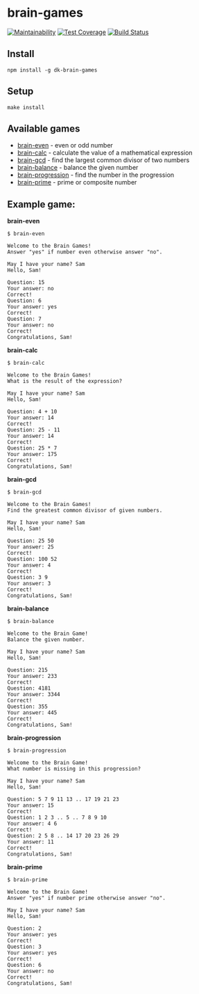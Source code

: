 # brain-games

[![Maintainability](https://api.codeclimate.com/v1/badges/de492b306fa2834a0280/maintainability)](https://codeclimate.com/github/DimaKabanov/project-lvl1-s256/maintainability)
[![Test Coverage](https://api.codeclimate.com/v1/badges/de492b306fa2834a0280/test_coverage)](https://codeclimate.com/github/DimaKabanov/project-lvl1-s256/test_coverage)
[![Build Status](https://travis-ci.org/DimaKabanov/project-lvl1-s256.svg?branch=master)](https://travis-ci.org/DimaKabanov/project-lvl1-s256)

## Install

```console
npm install -g dk-brain-games
```

## Setup

```console
make install
```

## Available games

- [brain-even](#brain-even) - even or odd number
- [brain-calc](#brain-calc) - calculate the value of a mathematical expression
- [brain-gcd](#brain-gcd) - find the largest common divisor of two numbers
- [brain-balance](#brain-balance) - balance the given number
- [brain-progression](#brain-progression) - find the number in the progression
- [brain-prime](#brain-prime) - prime or composite number


## Example game:

**<a name="brain-even"></a>brain-even**
```console
$ brain-even

Welcome to the Brain Games!
Answer "yes" if number even otherwise answer "no".

May I have your name? Sam
Hello, Sam!

Question: 15
Your answer: no
Correct!
Question: 6
Your answer: yes
Correct!
Question: 7
Your answer: no
Correct!
Congratulations, Sam!
```

**<a name="brain-calc"></a>brain-calc**
```console
$ brain-calc

Welcome to the Brain Games!
What is the result of the expression?

May I have your name? Sam
Hello, Sam!

Question: 4 + 10
Your answer: 14
Correct!
Question: 25 - 11
Your answer: 14
Correct!
Question: 25 * 7
Your answer: 175
Correct!
Congratulations, Sam!
```

**<a name="brain-gcd"></a>brain-gcd**
```console
$ brain-gcd

Welcome to the Brain Games!
Find the greatest common divisor of given numbers.

May I have your name? Sam
Hello, Sam!

Question: 25 50
Your answer: 25
Correct!
Question: 100 52
Your answer: 4
Correct!
Question: 3 9
Your answer: 3
Correct!
Congratulations, Sam!
```

**<a name="brain-balance"></a>brain-balance**
```console
$ brain-balance

Welcome to the Brain Game!
Balance the given number.

May I have your name? Sam
Hello, Sam!

Question: 215
Your answer: 233
Correct!
Question: 4181
Your answer: 3344
Correct!
Question: 355
Your answer: 445
Correct!
Congratulations, Sam!
```

**<a name="brain-progression"></a>brain-progression**
```console
$ brain-progression

Welcome to the Brain Game!
What number is missing in this progression?

May I have your name? Sam
Hello, Sam!

Question: 5 7 9 11 13 .. 17 19 21 23
Your answer: 15
Correct!
Question: 1 2 3 .. 5 .. 7 8 9 10
Your answer: 4 6
Correct!
Question: 2 5 8 .. 14 17 20 23 26 29
Your answer: 11
Correct!
Congratulations, Sam!
```

**<a name="brain-prime"></a>brain-prime**
```console
$ brain-prime

Welcome to the Brain Game!
Answer "yes" if number prime otherwise answer "no".

May I have your name? Sam
Hello, Sam!

Question: 2
Your answer: yes
Correct!
Question: 3
Your answer: yes
Correct!
Question: 6
Your answer: no
Correct!
Congratulations, Sam!
```
